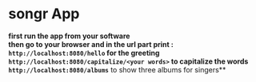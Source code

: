 # songr App
**first run the app from your software**<br>
**then go to your browser and in the url part print :**<br>
**`http://localhost:8080/hello` for the greeting**<br>
**`http://localhost:8080/capitalize/<your words>` to capitalize the words**<br>
**`http://localhost:8080/albums`** to show three albums for singers**